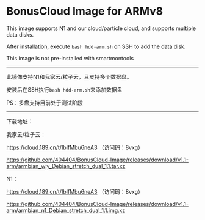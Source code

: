 # BonusCloud Image for ARMv8

This image supports N1 and our cloud/particle cloud, and supports multiple data disks.

After installation, execute `bash hdd-arm.sh` on SSH to add the data disk.

This image is not pre-installed with smartmontools

----------------------------------------------------------------------------------------------------------------------

此镜像支持N1和我家云/粒子云，且支持多个数据盘。

安装后在SSH执行`bash hdd-arm.sh`来添加数据盘

PS：多盘支持目前处于测试阶段

----------------------------------------------------------------------------------------------------------------------

下载地址：


我家云/粒子云：

https://cloud.189.cn/t/IbIfMbu6neA3 （访问码：8vxg）

https://github.com/404404/BonusCloud-Image/releases/download/v1.1-arm/armbian_wjy_Debian_stretch_dual_1.1.tar.xz


N1： 

https://cloud.189.cn/t/IbIfMbu6neA3 （访问码：8vxg）

https://github.com/404404/BonusCloud-Image/releases/download/v1.1-arm/armbian_n1_Debian_stretch_dual_1.1.img.xz
